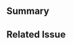 ## Summary
<!-- Please describe what problems your PR addresses. -->
<!-- *None* -->

## Related Issue
<!-- Paste the link to the Jira ticket here if one exists. -->
<!-- https://msf-ocg.atlassian.net/browse/LIME2- -->
<!-- *None* -->
